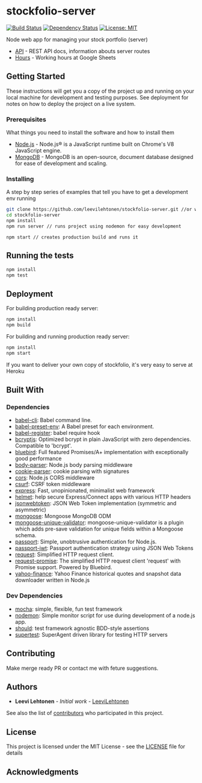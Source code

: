 # stockfolio-server

[![Build Status](https://travis-ci.org/leevilehtonen/stockfolio-server.svg?branch=master)](https://travis-ci.org/leevilehtonen/stockfolio-server)
[![Dependency Status](https://david-dm.org/leevilehtonen/stockfolio-server.svg)](https://david-dm.org/leevilehtonen/stockfolio-client)
[![License: MIT](https://img.shields.io/badge/License-MIT-blue.svg)](https://opensource.org/licenses/MIT)

Node web app for managing your stock portfolio (server)

- [API](docs/API.md) - REST API docs, information abouts server routes
- [Hours](https://docs.google.com/spreadsheets/d/1iS3zzA9LTFgh2s2CuXOBlqsfMP5bsVArIPT1dS3bYpY/edit?usp=sharing) - Working hours at Google Sheets

## Getting Started

These instructions will get you a copy of the project up and running on your local machine for development and testing purposes. See deployment for notes on how to deploy the project on a live system.

### Prerequisites

What things you need to install the software and how to install them

- [Node.js](https://nodejs.org/) - Node.js® is a JavaScript runtime built on Chrome's V8 JavaScript engine.
- [MongoDB](https://www.mongodb.com/) - MongoDB is an open-source, document database designed for ease of development and scaling.

### Installing

A step by step series of examples that tell you have to get a development env running

```sh
git clone https://github.com/leevilehtonen/stockfolio-server.git //or with ssh
cd stockfolio-server
npm install
npm run server // runs project using nodemon for easy development

```

```
npm start // creates production build and runs it
```


## Running the tests

```sh
npm install
npm test
```

## Deployment

For building production ready server:
```sh
npm install
npm build 
```

For building and running production ready server:
```sh
npm install
npm start 
```

If you want to deliver your own copy of stockfolio, it's very easy to serve at Heroku

## Built With

### Dependencies

- [babel-cli](https://github.com/babel/babel/tree/master/packages): Babel command line.
- [babel-preset-env](https://github.com/babel/babel-preset-env): A Babel preset for each environment.
- [babel-register](https://github.com/babel/babel/tree/master/packages): babel require hook
- [bcryptjs](https://github.com/dcodeIO/bcrypt.js): Optimized bcrypt in plain JavaScript with zero dependencies. Compatible to &#39;bcrypt&#39;.
- [bluebird](https://github.com/petkaantonov/bluebird): Full featured Promises/A+ implementation with exceptionally good performance
- [body-parser](https://github.com/expressjs/body-parser): Node.js body parsing middleware
- [cookie-parser](https://github.com/expressjs/cookie-parser): cookie parsing with signatures
- [cors](https://github.com/expressjs/cors): Node.js CORS middleware
- [csurf](https://github.com/expressjs/csurf): CSRF token middleware
- [express](https://github.com/expressjs/express): Fast, unopinionated, minimalist web framework
- [helmet](https://github.com/helmetjs/helmet): help secure Express/Connect apps with various HTTP headers
- [jsonwebtoken](https://github.com/auth0/node-jsonwebtoken): JSON Web Token implementation (symmetric and asymmetric)
- [mongoose](https://github.com/Automattic/mongoose): Mongoose MongoDB ODM
- [mongoose-unique-validator](https://github.com/blakehaswell/mongoose-unique-validator): mongoose-unique-validator is a plugin which adds pre-save validation for unique fields within a Mongoose schema.
- [passport](https://github.com/jaredhanson/passport): Simple, unobtrusive authentication for Node.js.
- [passport-jwt](https://github.com/themikenicholson/passport-jwt): Passport authentication strategy using JSON Web Tokens
- [request](https://github.com/request/request): Simplified HTTP request client.
- [request-promise](https://github.com/request/request-promise): The simplified HTTP request client &#39;request&#39; with Promise support. Powered by Bluebird.
- [yahoo-finance](https://github.com/pilwon/node-yahoo-finance): Yahoo Finance historical quotes and snapshot data downloader written in Node.js

### Dev Dependencies

- [mocha](https://github.com/mochajs/mocha): simple, flexible, fun test framework
- [nodemon](https://github.com/remy/nodemon): Simple monitor script for use during development of a node.js app.
- [should](https://github.com/shouldjs/should.js): test framework agnostic BDD-style assertions
- [supertest](https://github.com/visionmedia/supertest): SuperAgent driven library for testing HTTP servers

## Contributing

Make merge ready PR or contact me with feture suggestions.

## Authors

* **Leevi Lehtonen** - *Initial work* - [LeeviLehtonen](https://github.com/leevilehtonen)

See also the list of [contributors](https://github.com/leevilehtonen/stockfolio-server/graphs/contributors) who participated in this project.

## License

This project is licensed under the MIT License - see the [LICENSE](LICENSE) file for details

## Acknowledgments




